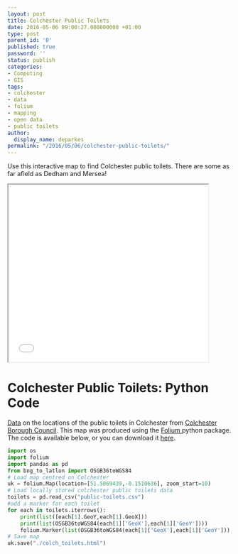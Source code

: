 ```yaml
---
layout: post
title: Colchester Public Toilets
date: 2016-05-06 09:00:27.000000000 +01:00
type: post
parent_id: '0'
published: true
password: ''
status: publish
categories:
- Computing
- GIS
tags:
- colchester
- data
- folium
- mapping
- open data
- public toilets
author:
  display_name: deparkes
permalink: "/2016/05/06/colchester-public-toilets/"
---
```

Use this interactive map to find Colchester public toilets. There are some as far afield as Dedham and Mersea!
<iframe src="{{site.baseurl}}/assets/maps/colch_toilets.html" name="FRAME2" width="450" height="400" frameborder="1"></iframe>
<h1>Colchester Public Toilets: Python Code</h1>
<a href="http://datashare.colchester.gov.uk/View/street-care/public-toilets#">Data</a> on the locations of the public toilets in Colchester from <a href="http://www.colchester.gov.uk/residents">Colchester Borough Council</a>.
This map was produced using the <a href="https://pypi.python.org/pypi/folium">Folium </a>python package. The code is available below, or you can download it <a href="https://gist.github.com/deparkes/a202c31809771facad1f208e00fede5a#file-colch_toilets-py">here</a>.

```python
import os
import folium
import pandas as pd
from bng_to_latlon import OSGB36toWGS84
# Load map centred on Colchester
uk = folium.Map(location=[51.5069439,-0.1510636], zoom_start=10)
# Load locally stored colchester public toilets data
toilets = pd.read_csv("public-toilets.csv")
#add a marker for each toilet
for each in toilets.iterrows():
    print(list([each[1].GeoY,each[1].GeoX]))
    print(list(OSGB36toWGS84(each[1]['GeoX'],each[1]['GeoY'])))
    folium.Marker(list(OSGB36toWGS84(each[1]['GeoX'],each[1]['GeoY'])), popup=each[1]['StreetAddress']).add_to(uk)
# Save map
uk.save("./colch_toilets.html")
```
